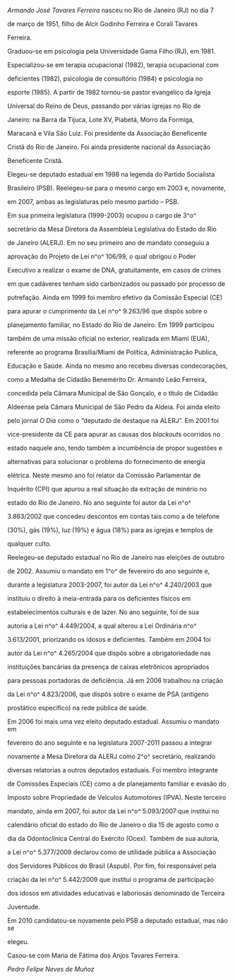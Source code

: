 

*Armando José Tavares Ferreira* nasceu no Rio de Janeiro (RJ) no dia 7

de março de 1951, filho de Alcir Godinho Ferreira e Corali Tavares

Ferreira.



Graduou-se em psicologia pela Universidade Gama Filho (RJ), em 1981.

Especializou-se em terapia ocupacional (1982), terapia ocupacional com

deficientes (1982), psicologia de consultório (1984) e psicologia no

esporte (1985). A partir de 1982 tornou-se pastor evangélico da Igreja

Universal do Reino de Deus, passando por várias igrejas no Rio de

Janeiro: na Barra da Tijuca, Lote XV, Piabetá, Morro da Formiga,

Maracanã e Vila São Luiz. Foi presidente da Associação Beneficente

Cristã do Rio de Janeiro. Foi ainda presidente nacional da Associação

Beneficente Cristã.



Elegeu-se deputado estadual em 1998 na legenda do Partido Socialista

Brasileiro (PSB). Reelegeu-se para o mesmo cargo em 2003 e, novamente,

em 2007, ambas as legislaturas pelo mesmo partido – PSB.



Em sua primeira legislatura (1999-2003) ocupou o cargo de 3^o^

secretário da Mesa Diretora da Assembleia Legislativa do Estado do Rio

de Janeiro (ALERJ). Em no seu primeiro ano de mandato conseguiu a

aprovação do Projeto de Lei n^o^ 106/99, o qual obrigou o Poder

Executivo a realizar o exame de DNA, gratuitamente, em casos de crimes

em que cadáveres tenham sido carbonizados ou passado por processo de

putrefação. Ainda em 1999 foi membro efetivo da Comissão Especial (CE)

para apurar o cumprimento da Lei n^o^ 9.263/96 que dispôs sobre o

planejamento familiar, no Estado do Rio de Janeiro. Em 1999 participou

também de uma missão oficial no exterior, realizada em Miami (EUA),

referente ao programa Brasília/Miami de Política, Administração Publica,

Educação e Saúde. Ainda no mesmo ano recebeu diversas condecorações,

como a Medalha de Cidadão Benemérito Dr. Armando Leão Ferreira,

concedida pela Câmara Municipal de São Gonçalo, e o título de Cidadão

Aldeense pela Câmara Municipal de São Pedro da Aldeia. Foi ainda eleito

pelo jornal *O Dia* como o “deputado de destaque na ALERJ”. Em 2001 foi

vice-presidente da CE para apurar as causas dos *blackout*s ocorridos no

estado naquele ano, tendo também a incumbência de propor sugestões e

alternativas para solucionar o problema do fornecimento de energia

elétrica. Neste mesmo ano foi relator da Comissão Parlamentar de

Inquérito (CPI) que apurou a real situação da extração de minério no

estado do Rio de Janeiro. No ano seguinte foi autor da Lei n^o^

3.863/2002 que concedeu descontos em contas tais como a de telefone

(30%), gás (19%), luz (19%) e água (18%) para as igrejas e templos de

qualquer culto.



Reelegeu-se deputado estadual no Rio de Janeiro nas eleições de outubro

de 2002. Assumiu o mandato em 1^o^ de fevereiro do ano seguinte e,

durante a legislatura 2003-2007, foi autor da Lei n^o^ 4.240/2003 que

instituiu o direito à meia-entrada para os deficientes físicos em

estabelecimentos culturais e de lazer. No ano seguinte, foi de sua

autoria a Lei n^o^ 4.449/2004, a qual alterou a Lei Ordinária n^o^

3.613/2001, priorizando os idosos e deficientes. Também em 2004 foi

autor da Lei n^o^ 4.265/2004 que dispôs sobre a obrigatoriedade nas

instituições bancárias da presença de caixas eletrônicos apropriados

para pessoas portadoras de deficiência. Já em 2006 trabalhou na criação

da Lei n^o^ 4.823/2006, que dispôs sobre o exame de PSA (antígeno

prostático específico) na rede pública de saúde.



Em 2006 foi mais uma vez eleito deputado estadual. Assumiu o mandato em

fevereiro do ano seguinte e na legislatura 2007-2011 passou a integrar

novamente a Mesa Diretora da ALERJ como 2^o^ secretário, realizando

diversas relatorias a outros deputados estaduais. Foi membro integrante

de Comissões Especiais (CE) como a de planejamento familiar e evasão do

Imposto sobre Propriedade de Veículos Automotores (IPVA). Neste terceiro

mandato, ainda em 2007, foi autor da Lei n^o^ 5.093/2007 que institui no

calendário oficial do estado do Rio de Janeiro o dia 15 de agosto como o

dia da Odontoclínica Central do Exército (Ocex). Também de sua autoria,

a Lei n^o^ 5.377/2009 declarou como de utilidade pública a Associação

dos Servidores Públicos do Brasil (Aspub). Por fim, foi responsável pela

criação da lei n^o^ 5.442/2009 que institui o programa de participação

dos idosos em atividades educativas e laboriosas denominado de Terceira

Juventude.



Em 2010 candidatou-se novamente pelo PSB a deputado estadual, mas não se

elegeu.



Casou-se com Maria de Fátima dos Anjos Tavares Ferreira.



*Pedro Felipe Neves de Muñoz*



